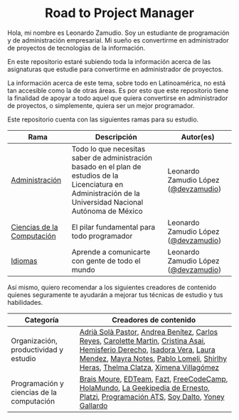 <h1 align="center">Road to Project Manager</h1>

Hola, mi nombre es Leonardo Zamudio. Soy un estudiante de programación y de administración empresarial. Mi sueño es convertirme en administrador de proyectos de tecnologías de la información.

En este repositorio estaré subiendo toda la información acerca de las asignaturas que estudie para convertirme en administrador de proyectos.

La información acerca de este tema, sobre todo en Latinoamérica, no está tan accesible como la de otras áreas. Es por esto que este repositorio tiene la finalidad de apoyar a todo aquel que quiera convertirse en administrador de proyectos, o simplemente, quiera ser un mejor programador.

Este repositorio cuenta con las siguientes ramas para su estudio.

|Rama|Descripción|Autor(es)
|---|---|---|
|[Administración](/Administraci%C3%B3n/)|Todo lo que necesitas saber de administración basado en el plan de estudios de la Licenciatura en Administración de la Universidad Nacional Autónoma de México|Leonardo Zamudio López ([@devzamudio](https://github.com/devzamudio))|
|[Ciencias de la Computación](/Ciencias%20de%20la%20Computaci%C3%B3n/)|El pilar fundamental para todo programador|Leonardo Zamudio López ([@devzamudio](https://github.com/devzamudio))|
|[Idiomas](/Idiomas/)|Aprende a comunicarte con gente de todo el mundo|Leonardo Zamudio López ([@devzamudio](https://github.com/devzamudio))|

Así mismo, quiero recomendar a los siguientes creadores de contenido quienes seguramente te ayudarán a mejorar tus técnicas de estudio y tus habilidades.

|Categoría|Creadores de contenido|
|---|---|
|Organización, productividad y estudio|[Adrià Solà Pastor](https://www.youtube.com/@AdriaSolaPastor), [Andrea Benítez](https://www.youtube.com/@andreabtez), [Carlos Reyes](https://www.youtube.com/@carlosreyesf19), [Carolette Martin](https://www.youtube.com/@CaroletteMartin), [Cristina Asai](https://www.youtube.com/@Cristina28), [Hemisferio Derecho](https://www.youtube.com/@HemisferioDerecho1), [Isadora Vera](https://www.youtube.com/@IsadoraVera), [Laura Mendez](https://www.youtube.com/@LauraMendezYT), [Mayra Notes](https://www.youtube.com/@MayraNotes), [Pablo Lomeli](https://www.youtube.com/@PabloLomeli), [Shirlhy Heras](https://www.youtube.com/@ShirlhyHeras), [Thelma Clatza](https://www.youtube.com/@thelmastudy), [Ximena Villagómez](https://www.youtube.com/@x.villagomezz)|
|Programación y ciencias de la computación|[Brais Moure](https://www.youtube.com/@mouredev), [EDTeam](https://www.youtube.com/@EDteam), [Fazt](https://www.youtube.com/@FaztTech), [FreeCodeCamp](https://www.youtube.com/@freecodecamp), [HolaMundo](https://www.youtube.com/@HolaMundoDev), [La Geekipedia de Ernesto](https://www.youtube.com/@LaGeekipediaDeErnesto), [Platzi](https://www.youtube.com/@Platzi), [Programación ATS](https://www.youtube.com/@ProgramacionATS), [Soy Dalto](https://www.youtube.com/@soydalto), [Yoney Gallardo](https://www.youtube.com/@gallardoyoney)|